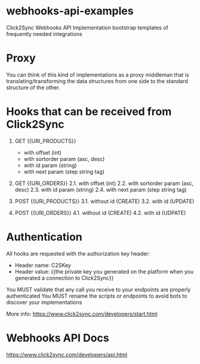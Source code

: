 # webhooks-api-examples
Click2Sync Webhooks API Implementation bootstrap templates of frequently needed integrations

# Proxy
You can think of this kind of implementations as a proxy middleman that is translating/transforming the data structures from one side to the standard structure of the other.

# Hooks that can be received from Click2Sync

1. GET {{URI_PRODUCTS}}
    * with offset (int)
    * with sortorder param (asc, desc)
    * with id param (string)
    * with next param (step string tag)

2. GET {{URI_ORDERS}}
    2.1. with offset (int)
    2.2. with sortorder param (asc, desc)
    2.3. with id param (string)
    2.4. with next param (step string tag)

3. POST {{URI_PRODUCTS}}
    3.1. without id (CREATE)
    3.2. with id (UPDATE)

4. POST {{URI_ORDERS}}
    4.1. without id (CREATE)
    4.2. with id (UDPATE)

# Authentication

All hooks are requested with the authorization key header:

* Header name: C2SKey
* Header value: {{the private key you generated on the platform when you generated a connection to Click2Sync}}

You MUST validate that any call you receive to your endpoints are properly authenticated
You MUST rename the scripts or endpoints to avoid bots to discover your implementations

More info:
https://www.click2sync.com/developers/start.html

# Webhooks API Docs

https://www.click2sync.com/developers/api.html
